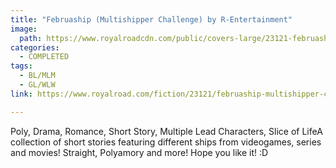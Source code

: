 ```yaml
---
title: "Februaship (Multishipper Challenge) by R-Entertainment"
image:
  path: https://www.royalroadcdn.com/public/covers-large/23121-februaship-multishipper-challenge.jpg
categories:
  - COMPLETED
tags:
  - BL/MLM
  - GL/WLW
link: https://www.royalroad.com/fiction/23121/februaship-multishipper-challenge

---
```

Poly, Drama, Romance, Short Story, Multiple Lead Characters, Slice of LifeA collection of short stories featuring different ships from videogames, series and movies! Straight, Polyamory and more! Hope you like it! :D

